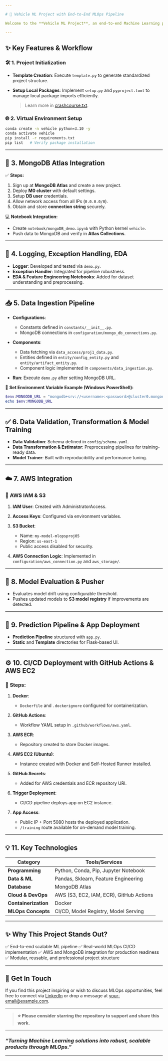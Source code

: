 ```yaml
---

# 🚀 Vehicle ML Project with End-to-End MLOps Pipeline

Welcome to the **Vehicle ML Project**, an end-to-end Machine Learning pipeline engineered using **MLOps principles** to ensure scalability, reproducibility, and robust deployment. This project demonstrates a production-grade approach with **CI/CD, AWS integration, MongoDB, data pipelines, and model serving**, designed to impress recruiters and real-world teams.

---
```


## ✨ **Key Features & Workflow**

### 🛠️ **1. Project Initialization**

* **Template Creation**: Execute `template.py` to generate standardized project structure.
* **Setup Local Packages**: Implement `setup.py` and `pyproject.toml` to manage local package imports efficiently.

  > Learn more in [crashcourse.txt](./crashcourse.txt).

### 🌐 **2. Virtual Environment Setup**

```bash
conda create -n vehicle python=3.10 -y
conda activate vehicle
pip install -r requirements.txt
pip list   # Verify package installation
```

---

## 🍃 **3. MongoDB Atlas Integration**

✅ **Steps:**

1. Sign up at **MongoDB Atlas** and create a new project.
2. Deploy **M0 cluster** with default settings.
3. Setup **DB user** credentials.
4. Allow network access from all IPs (`0.0.0.0/0`).
5. Obtain and store **connection string** securely.

💻 **Notebook Integration:**

* Create `notebook/mongoDB_demo.ipynb` with Python kernel `vehicle`.
* Push data to MongoDB and verify in **Atlas Collections**.

---

## 📝 **4. Logging, Exception Handling, EDA**

* **Logger**: Developed and tested via `demo.py`.
* **Exception Handler**: Integrated for pipeline robustness.
* **EDA & Feature Engineering Notebooks**: Added for dataset understanding and preprocessing.

---

## 📥 **5. Data Ingestion Pipeline**

* **Configurations**:

  * Constants defined in `constants/__init__.py`.
  * MongoDB connections in `configuration/mongo_db_connections.py`.
* **Components**:

  * Data fetching via `data_access/proj1_data.py`.
  * Entities defined in `entity/config_entity.py` and `entity/artifact_entity.py`.
  * Component logic implemented in `components/data_ingestion.py`.
* **Run**: Execute `demo.py` after setting MongoDB URL.

🔧 **Set Environment Variable Example (Windows PowerShell):**

```powershell
$env:MONGODB_URL = "mongodb+srv://<username>:<password>@cluster0.mongodb.net/?retryWrites=true&w=majority"
echo $env:MONGODB_URL
```

---

## ✅ **6. Data Validation, Transformation & Model Training**

* **Data Validation**: Schema defined in `config/schema.yaml`.
* **Data Transformation & Estimator**: Preprocessing pipelines for training-ready data.
* **Model Trainer**: Built with reproducibility and performance tuning.

---

## ☁️ **7. AWS Integration**

### 🔑 **AWS IAM & S3**

1. **IAM User**: Created with AdministratorAccess.
2. **Access Keys**: Configured via environment variables.
3. **S3 Bucket**:

   * Name: `my-model-mlopsproj05`
   * Region: `us-east-1`
   * Public access disabled for security.
4. **AWS Connection Logic**: Implemented in `configuration/aws_connection.py` and `aws_storage/`.

---

## 🧠 **8. Model Evaluation & Pusher**

* Evaluates model drift using configurable threshold.
* Pushes updated models to **S3 model registry** if improvements are detected.

---

## 🔮 **9. Prediction Pipeline & App Deployment**

* **Prediction Pipeline** structured with `app.py`.
* **Static** and **Template** directories for Flask-based UI.

---

## ⚙️ **10. CI/CD Deployment with GitHub Actions & AWS EC2**

### 🚀 **Steps:**

1. **Docker**:

   * `Dockerfile` and `.dockerignore` configured for containerization.
2. **GitHub Actions**:

   * Workflow YAML setup in `.github/workflows/aws.yaml`.
3. **AWS ECR**:

   * Repository created to store Docker images.
4. **AWS EC2 (Ubuntu)**:

   * Instance created with Docker and Self-Hosted Runner installed.
5. **GitHub Secrets**:

   * Added for AWS credentials and ECR repository URI.
6. **Trigger Deployment**:

   * CI/CD pipeline deploys app on EC2 instance.
7. **App Access**:

   * Public IP + Port 5080 hosts the deployed application.
   * `/training` route available for on-demand model training.

---

## 💡 **11. Key Technologies**

| Category             | Tools/Services                          |
| -------------------- | --------------------------------------- |
| **Programming**      | Python, Conda, Pip, Jupyter Notebook    |
| **Data & ML**        | Pandas, Sklearn, Feature Engineering    |
| **Database**         | MongoDB Atlas                           |
| **Cloud & DevOps**   | AWS (S3, EC2, IAM, ECR), GitHub Actions |
| **Containerization** | Docker                                  |
| **MLOps Concepts**   | CI/CD, Model Registry, Model Serving    |

---

## ✨ **Why This Project Stands Out?**

✅ End-to-end scalable ML pipeline
✅ Real-world MLOps CI/CD implementation
✅ AWS and MongoDB integration for production readiness
✅ Modular, reusable, and professional project structure

---

## 🙌 **Get In Touch**

If you find this project inspiring or wish to discuss MLOps opportunities, feel free to connect via [LinkedIn](www.linkedin.com/in/sk-mahiduzzaman) or drop a message at [your-email@example.com](mailto:skmahiduzzaman@gmail.com).

---

> **⭐ Please consider starring the repository to support and share this work.**

---

### *“Turning Machine Learning solutions into robust, scalable products through MLOps.”*

---